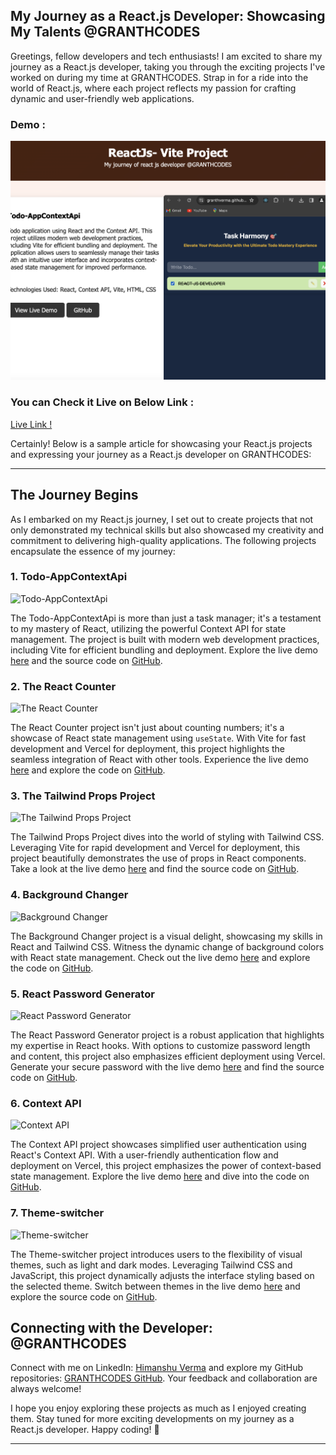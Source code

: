 ## My Journey as a React.js Developer: Showcasing My Talents @GRANTHCODES

Greetings, fellow developers and tech enthusiasts! I am excited to share my journey as a React.js developer, taking you through the exciting projects I've worked on during my time at GRANTHCODES. Strap in for a ride into the world of React.js, where each project reflects my passion for crafting dynamic and user-friendly web applications.
### Demo :

![Alt text](rpp.png)

### You can Check it Live on Below Link :

[Live Link !](https://reactcounter-sigma.vercel.app/)

Certainly! Below is a sample article for showcasing your React.js projects and expressing your journey as a React.js developer on GRANTHCODES:

---



## The Journey Begins

As I embarked on my React.js journey, I set out to create projects that not only demonstrated my technical skills but also showcased my creativity and commitment to delivering high-quality applications. The following projects encapsulate the essence of my journey:

### 1. **Todo-AppContextApi**

![Todo-AppContextApi](url-to-todo-app-image)

The Todo-AppContextApi is more than just a task manager; it's a testament to my mastery of React, utilizing the powerful Context API for state management. The project is built with modern web development practices, including Vite for efficient bundling and deployment. Explore the live demo [here](https://granthverma.github.io/TodoAppContextApi/) and the source code on [GitHub](https://github.com/granthverma/TodoAppContextApi/tree/main).

### 2. **The React Counter**

![The React Counter](url-to-react-counter-image)

The React Counter project isn't just about counting numbers; it's a showcase of React state management using `useState`. With Vite for fast development and Vercel for deployment, this project highlights the seamless integration of React with other tools. Experience the live demo [here](https://reactcounter-sigma.vercel.app/) and explore the code on [GitHub](https://github.com/granthverma/reactcounter).

### 3. **The Tailwind Props Project**

![The Tailwind Props Project](url-to-tailwind-props-image)

The Tailwind Props Project dives into the world of styling with Tailwind CSS. Leveraging Vite for rapid development and Vercel for deployment, this project beautifully demonstrates the use of props in React components. Take a look at the live demo [here](https://tailwindprops.vercel.app/) and find the source code on [GitHub](https://github.com/granthverma/tailwindprops).

### 4. **Background Changer**

![Background Changer](url-to-bg-changer-image)

The Background Changer project is a visual delight, showcasing my skills in React and Tailwind CSS. Witness the dynamic change of background colors with React state management. Check out the live demo [here](https://bg-changer-theta.vercel.app/) and explore the code on [GitHub](https://github.com/granthverma/bgChanger).

### 5. **React Password Generator**

![React Password Generator](url-to-password-generator-image)

The React Password Generator project is a robust application that highlights my expertise in React hooks. With options to customize password length and content, this project also emphasizes efficient deployment using Vercel. Generate your secure password with the live demo [here](https://react-passwordgenerator.vercel.app/) and find the source code on [GitHub](https://github.com/granthverma/reactPasswordgenerator).

### 6. **Context API**

![Context API](url-to-context-api-image)

The Context API project showcases simplified user authentication using React's Context API. With a user-friendly authentication flow and deployment on Vercel, this project emphasizes the power of context-based state management. Explore the live demo [here](https://context-api-zeta.vercel.app/) and dive into the code on [GitHub](https://github.com/granthverma/Context-Api).

### 7. **Theme-switcher**

![Theme-switcher](url-to-theme-switcher-image)

The Theme-switcher project introduces users to the flexibility of visual themes, such as light and dark modes. Leveraging Tailwind CSS and JavaScript, this project dynamically adjusts the interface styling based on the selected theme. Switch between themes in the live demo [here](https://theme-switcher-pi.vercel.app/) and explore the source code on [GitHub](https://github.com/granthverma/Theme-Switcher).

## Connecting with the Developer: @GRANTHCODES

Connect with me on LinkedIn: [Himanshu Verma](https://www.linkedin.com/in/granthcodes/) and explore my GitHub repositories: [GRANTHCODES GitHub](https://github.com/granthverma). Your feedback and collaboration are always welcome!

I hope you enjoy exploring these projects as much as I enjoyed creating them. Stay tuned for more exciting developments on my journey as a React.js developer. Happy coding! 🚀

---

